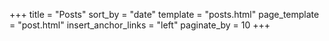 +++
title = "Posts"
sort_by = "date"
template = "posts.html"
page_template = "post.html"
insert_anchor_links = "left"
paginate_by = 10
+++
